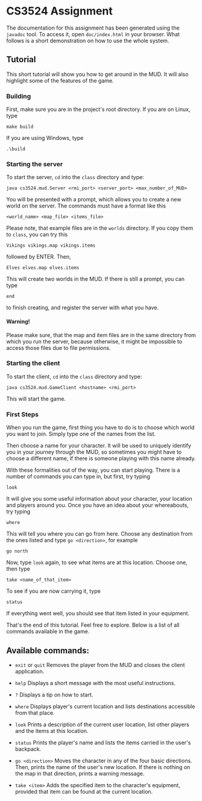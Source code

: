 CS3524 Assignment
=================

The documentation for this assignment has been generated using the `javadoc` tool. To access it, open `doc/index.html` in your browser. What follows is a short demonstration on how to use the whole system.

Tutorial
--------

This short tutorial will show you how to get around in the MUD. It will also highlight some of the features of the game.

### Building
First, make sure you are in the project's root directory.
If you are on Linux, type
```
make build
```

If you are using Windows, type
```
.\build
```

### Starting the server
To start the server, `cd` into the `class` directory and type:
```
java cs3524.mud.Server <rmi_port> <server_port> <max_number_of_MUD>
```
You will be presented with a prompt, which allows you to create a new world on the server. The commands must have a format like this
```
<world_name> <map_file> <items_file>
```
Please note, that example files are in the `worlds` directory. If you copy them to `class`, you can try this
```
Vikings vikings.map vikings.items
```
followed by ENTER. Then,
```
Elves elves.map elves.items
```
This will create two worlds in the MUD. If there is still a prompt, you can type
```
end
```
to finish creating, and register the server with what you have.

#### Warning!
Please make sure, that the map and item files are in the same directory from which you run the server, because otherwise, it might be impossible to access those files due to file permissions.

### Starting the client
To start the client, `cd` into the `class` directory and type:
```
java cs3524.mud.GameClient <hostname> <rmi_port>
```
This will start the game.

### First Steps
When you run the game, first thing you have to do is to choose which world you want to join. Simply type one of the names from the list.

Then choose a name for your character. It will be used to uniquely identify you in your journey through the MUD, so sometimes you might have to choose a different name, if there is someone playing with this name already.

With these formalities out of the way, you can start playing. There is a number of commands you can type in, but first, try typing
```
look
```
It will give you some useful information about your character, your location and players around you.
Once you have an idea about your whereabouts, try typing
```
where
```
This will tell you where you can go from here. Choose any destination from the ones listed and type `go <direction>`, for example
```
go north
```
Now, type `look` again, to see what items are at this location. Choose one, then type
```
take <name_of_that_item>
```
To see if you are now carrying it, type
```
status
```
If everything went well, you should see that item listed in your equipment.

That's the end of this tutorial. Feel free to explore. Below is a list of all commands available in the game.

Available commands:
-------------------
- `exit` or `quit`
	Removes the player from the MUD and closes the client application.

- `help`
	Displays a short message with the most useful instructions.

- `?`
	Displays a tip on how to start.

- `where`
	Displays player's current location and lists destinations accessible from that place.

- `look`
	Prints a description of the current user location, list other players and the items at this location.

- `status`
	Prints the player's name and lists the items carried in the user's backpack.

- `go <direction>`
	Moves the character in any of the four basic directions. Then, prints the name of the user's new location.
	If there is nothing on the map in that direction, prints a warning message.

- `take <item>`
	Adds the specified item to the character's equipment, provided that item can be found at the current location.
